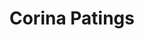 ---
templateKey: index-page
title: Corina Patings
intro:
  title: Kracht Inzicht
  description: >
    Lorem ipsum dolor sit amet, consectetur adipiscing elit. Maecenas eget mi et neque suscipit suscipit quis vitae elit.
  image: /images/1280x720.png
testimonials:
  - text: >
      Lorem ipsum dolor sit amet, consectetur adipiscing elit. Maecenas eget mi et neque suscipit suscipit quis vitae elit.
    author: John Doe
  - text: >
      Lorem ipsum dolor sit amet, consectetur adipiscing elit. Maecenas eget mi et neque suscipit suscipit quis vitae elit.
    author: John Doe
  - text: >
      Lorem ipsum dolor sit amet, consectetur adipiscing elit. Maecenas eget mi et neque suscipit suscipit quis vitae elit.
    author: John Doe
grid:
  - title: Lorem Ipsum
    description: >
      Quisque augue odio, molestie sed mauris et, vulputate hendrerit diam. Donec et augue et justo feugiat pretium quis in mauris. Morbi condimentum convallis elementum.
    link: /
    color: primary
    size: 2
  - image: /images/300x300.png
    size: 1
  - image: /images/300x300.png
    size: 1
  - title: Lorem Ipsum
    description: >
      Quisque augue odio, molestie sed mauris et, vulputate hendrerit diam. Donec et augue et justo feugiat pretium quis in mauris. Morbi condimentum convallis elementum.
    link: /
    color: tertiary
    size: 1
  - image: /images/300x300.png
    size: 1
  - title: Lorem Ipsum
    description: >
      Quisque augue odio, molestie sed mauris et, vulputate hendrerit diam. Donec et augue et justo feugiat pretium quis in mauris. Morbi condimentum convallis elementum.
    link: /
    color: secondary
    size: 1
  - image: /images/300x300.png
    size: 1
  - title: Lorem Ipsum
    description: >
      Quisque augue odio, molestie sed mauris et, vulputate hendrerit diam. Donec et augue et justo feugiat pretium quis in mauris. Morbi condimentum convallis elementum.
    link: /
    color: secondary
    size: 1
  - title: Lorem Ipsum
    description: >
      Quisque augue odio, molestie sed mauris et, vulputate hendrerit diam. Donec et augue et justo feugiat pretium quis in mauris. Morbi condimentum convallis elementum.
    link: /
    color: primary
    size: 1
  - image: /images/630x300.png
    size: 2
---